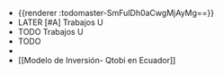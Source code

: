 - {{renderer :todomaster-SmFuIDh0aCwgMjAyMg==}}
- LATER  [#A] Trabajos U
- TODO Trabajos U
-
  TODO
-
- [[Modelo de Inversión- Qtobi en Ecuador]]